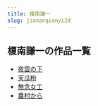 ```yaml
---
title: 榎南謙一
slug: jiananqianyi2d
---
```


## 榎南謙一の作品一覧

- [夜雲の下](yeyunnoxiabf)
- [天瓜粉](tianguafen23)
- [無念女工](wuniannugongcc)
- [農村から](nongcunkara23)
